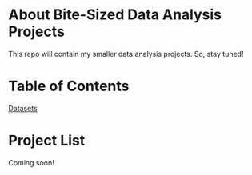 About Bite-Sized Data Analysis Projects
=======================================

This repo will contain my smaller data analysis projects. So, stay tuned!


Table of Contents
=================

[Datasets](datasets)

Project List
============

Coming soon!